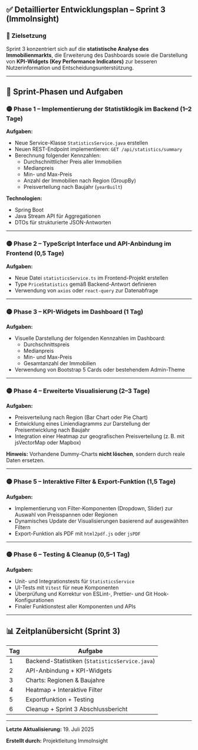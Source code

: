 ## ✅ Detaillierter Entwicklungsplan – Sprint 3 (ImmoInsight)

### 🎯 Zielsetzung

Sprint 3 konzentriert sich auf die **statistische Analyse des Immobilienmarkts**, die Erweiterung des Dashboards sowie die Darstellung von **KPI-Widgets (Key Performance Indicators)** zur besseren Nutzerinformation und Entscheidungsunterstützung.

---

## 🔢 Sprint-Phasen und Aufgaben

### 🟡 Phase 1 – Implementierung der Statistiklogik im Backend (1–2 Tage)

**Aufgaben:**
- Neue Service-Klasse `StatisticsService.java` erstellen
- Neuen REST-Endpoint implementieren: `GET /api/statistics/summary`
- Berechnung folgender Kennzahlen:
  - Durchschnittlicher Preis aller Immobilien
  - Medianpreis
  - Min- und Max-Preis
  - Anzahl der Immobilien nach Region (GroupBy)
  - Preisverteilung nach Baujahr (`yearBuilt`)

**Technologien:**
- Spring Boot
- Java Stream API für Aggregationen
- DTOs für strukturierte JSON-Antworten

---

### 🟡 Phase 2 – TypeScript Interface und API-Anbindung im Frontend (0,5 Tage)

**Aufgaben:**
- Neue Datei `statisticsService.ts` im Frontend-Projekt erstellen
- Type `PriceStatistics` gemäß Backend-Antwort definieren
- Verwendung von `axios` oder `react-query` zur Datenabfrage

---

### 🟡 Phase 3 – KPI-Widgets im Dashboard (1 Tag)

**Aufgaben:**
- Visuelle Darstellung der folgenden Kennzahlen im Dashboard:
  - Durchschnittspreis
  - Medianpreis
  - Min- und Max-Preis
  - Gesamtanzahl der Immobilien
- Verwendung von Bootstrap 5 Cards oder bestehendem Admin-Theme

---

### 🟡 Phase 4 – Erweiterte Visualisierung (2–3 Tage)

**Aufgaben:**
- Preisverteilung nach Region (Bar Chart oder Pie Chart)
- Entwicklung eines Liniendiagramms zur Darstellung der Preisentwicklung nach Baujahr
- Integration einer Heatmap zur geografischen Preisverteilung (z. B. mit jsVectorMap oder Mapbox)

**Hinweis:** Vorhandene Dummy-Charts **nicht löschen**, sondern durch reale Daten ersetzen.

---

### 🟡 Phase 5 – Interaktive Filter & Export-Funktion (1,5 Tage)

**Aufgaben:**
- Implementierung von Filter-Komponenten (Dropdown, Slider) zur Auswahl von Preisspannen oder Regionen
- Dynamisches Update der Visualisierungen basierend auf ausgewählten Filtern
- Export-Funktion als PDF mit `html2pdf.js` oder `jsPDF`

---

### 🟡 Phase 6 – Testing & Cleanup (0,5–1 Tag)

**Aufgaben:**
- Unit- und Integrationstests für `StatisticsService`
- UI-Tests mit `Vitest` für neue Komponenten
- Überprüfung und Korrektur von ESLint-, Prettier- und Git Hook-Konfigurationen
- Finaler Funktionstest aller Komponenten und APIs

---

## 📊 Zeitplanübersicht (Sprint 3)

| Tag | Aufgabe |
|-----|---------|
| 1   | Backend-Statistiken (`StatisticsService.java`) |
| 2   | API-Anbindung + KPI-Widgets |
| 3   | Charts: Regionen & Baujahre |
| 4   | Heatmap + Interaktive Filter |
| 5   | Exportfunktion + Testing |
| 6   | Cleanup + Sprint 3 Abschlussbericht |

---

**Letzte Aktualisierung:** 19. Juli 2025

**Erstellt durch:** Projektleitung ImmoInsight

